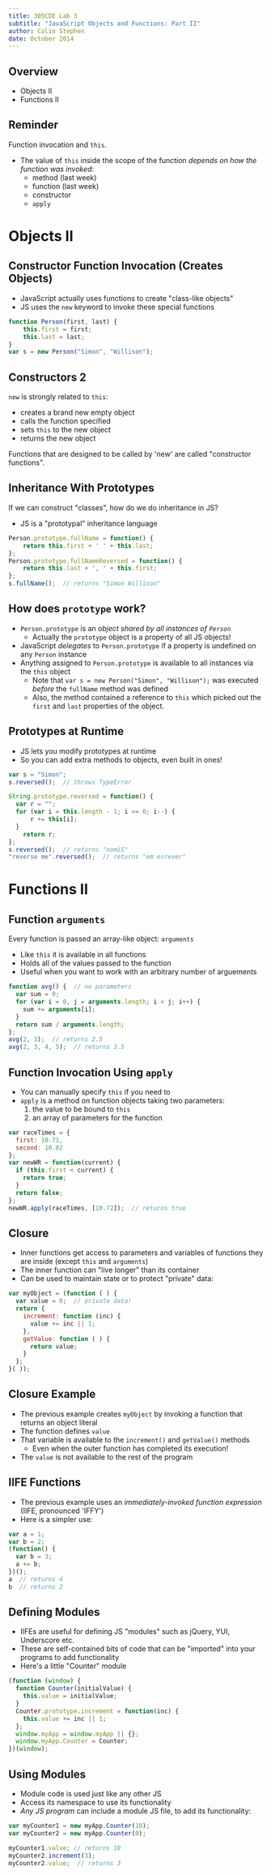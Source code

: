 ```yaml
---
title: 305CDE Lab 3
subtitle: "JavaScript Objects and Functions: Part II"
author: Colin Stephen
date: October 2014
---
```


## Overview

* Objects II
* Functions II

## Reminder

Function invocation and `this`.

* The value of `this` inside the scope of the function _depends on how the function was invoked_:
    - method (last week)
    - function (last week)
    - constructor
    - `apply`

# Objects II

## Constructor Function Invocation (Creates Objects)

* JavaScript actually uses functions to create "class-like objects"
* JS uses the `new` keyword to invoke these special functions

```javascript
function Person(first, last) {
    this.first = first;
    this.last = last;
}
var s = new Person("Simon", "Willison");
```

## Constructors 2

`new` is strongly related to `this`:

  * creates a brand new empty object
  * calls the function specified
  * sets `this` to the new object
  * returns the new object

Functions that are designed to be called by 'new' are called "constructor functions".

## Inheritance With Prototypes

If we can construct "classes", how do we do inheritance in JS?

* JS is a "prototypal" inheritance language

```javascript
Person.prototype.fullName = function() {
    return this.first + ' ' + this.last;
};
Person.prototype.fullNameReversed = function() {
    return this.last + ', ' + this.first;
};
s.fullName();  // returns "Simon Willison"
```

## How does `prototype` work?

* `Person.prototype` is an _object shared by all instances of `Person`_
    * Actually the `prototype` object is a property of all JS objects!
* JavaScript _delegates_ to `Person.prototype` if a property is undefined on any `Person` instance
* Anything assigned to `Person.prototype` is available to all instances via the `this` object
    * Note that `var s = new Person("Simon", "Willison");` was executed _before_ the `fullName` method was defined 
    * Also, the method contained a reference to `this` which picked out the `first` and `last` properties of the object.

## Prototypes at Runtime

* JS lets you modify prototypes at runtime
* So you can add extra methods to objects, even built in ones!

```javascript
var s = "Simon";
s.reversed();  // throws TypeError

String.prototype.reversed = function() {
  var r = "";
  for (var i = this.length - 1; i >= 0; i--) {
      r += this[i];
  }
    return r;
};
s.reversed();  // returns "nomiS"
"reverse me".reversed();  // returns "em esrever"
```

# Functions II

## Function `arguments`

Every function is passed an array-like object: `arguments`

* Like `this` it is available in all functions
* Holds all of the values passed to the function
* Useful when you want to work with an arbitrary number of arguements

```javascript
function avg() {  // no parameters
  var sum = 0;
  for (var i = 0, j = arguments.length; i < j; i++) {
    sum += arguments[i];
  }
  return sum / arguments.length;
};
avg(2, 3);  // returns 2.5
avg(2, 3, 4, 5);  // returns 3.5
```

## Function Invocation Using `apply`

* You can manually specify `this` if you need to
* `apply` is a method on function objects taking two parameters:
    1. the value to be bound to `this`
    2. an array of parameters for the function

```javascript
var raceTimes = {
  first: 10.71,
  second: 10.82
};
var newWR = function(current) {
  if (this.first < current) {
    return true;
  }
  return false;
};
newWR.apply(raceTimes, [10.72]);  // returns true
```

## Closure

* Inner functions get access to parameters and variables of functions they are inside (except `this` and `arguments`)
* The inner function can "live longer" than its container
* Can be used to maintain state or to protect "private" data:

```javascript
var myObject = (function ( ) {
  var value = 0;  // private data!
  return {
    increment: function (inc) {
      value += inc || 1;
    },
    getValue: function ( ) {
      return value;
    }
  };
}( ));
```

## Closure Example

* The previous example creates `myObject` by invoking a function that returns an object literal
* The function defines `value`
* That variable is available to the `increment()` and `getValue()` methods
    * Even when the outer function has completed its execution!
* The `value` is not available to the rest of the program


## IIFE Functions

* The previous example uses an _immediately-invoked function expression_ (IIFE, pronounced 'IFFY')
* Here is a simpler use:

```javascript
var a = 1;
var b = 2;
(function() {
  var b = 3;
  a += b;
})();
a  // returns 4
b  // returns 2
```

## Defining Modules

* IIFEs are useful for defining JS "modules" such as jQuery, YUI, Underscore etc.
* These are self-contained bits of code that can be "imported" into your programs to add functionality
* Here's a little "Counter" module

```javascript
(function (window) {
  function Counter(initialValue) {
    this.value = initialValue;
  }
  Counter.prototype.increment = function(inc) {
    this.value += inc || 1;
  };
  window.myApp = window.myApp || {};
  window.myApp.Counter = Counter;
})(window);
```

## Using Modules

* Module code is used just like any other JS
* Access its namespace to use its functionality
* _Any JS program_ can include a module JS file, to add its functionality:

```javascript
var myCounter1 = new myApp.Counter(10);
var myCounter2 = new myApp.Counter(0);

myCounter1.value; // returns 10
myCounter2.increment(3);
myCounter2.value;  // returns 3
```

